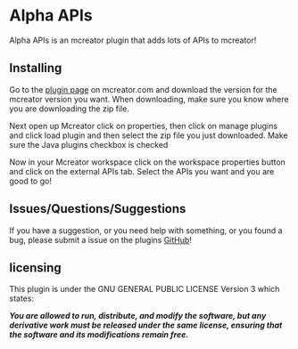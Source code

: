# Alpha APIs

Alpha APIs is an mcreator plugin that adds lots of APIs to mcreator!

## Installing

Go to the [plugin page]() on mcreator.com and download the version for the mcreator version you want. When downloading, make sure you know where you are downloading the zip file.

Next open up Mcreator click on properties, then click on manage plugins and click load plugin and then select the zip file you just downloaded. Make sure the Java plugins checkbox is checked

Now in your Mcreator workspace click on the workspace properties button and click on the external APIs tab. Select the APIs you want and you are good to go!

## Issues/Questions/Suggestions

If you have a suggestion, or you need help with something, or you found a bug, please submit a issue on the plugins [GitHub](https://github.com/THG2009/Alpha-APIs/issues)!

## licensing

This plugin is under the GNU GENERAL PUBLIC LICENSE Version 3 which states:

_**You are allowed to run, distribute, and modify the software, but any derivative work must be released under the same license, ensuring that the software and its modifications remain free.**_
